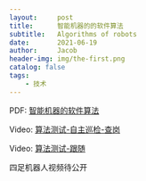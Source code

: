```yaml
---
layout:     post
title:      智能机器的的软件算法
subtitle:   Algorithms of robots
date:       2021-06-19
author:     Jacob
header-img: img/the-first.png
catalog: false
tags:
    - 技术
---
```


<p>PDF: <a href="https://jacobck163.github.io/files/%E6%99%BA%E8%83%BD%E6%9C%BA%E5%99%A8%E7%9A%84%E8%BD%AF%E4%BB%B6%E7%AE%97%E6%B3%95.pdf">智能机器的软件算法</a></p>

<p>Video: <a href="https://jacobck163.github.io/files/%E8%87%AA%E4%B8%BB%E5%B7%A1%E6%A3%80_%E5%91%98%E5%B7%A5%E4%BA%BA%E6%95%B0%E6%A3%80%E6%9F%A5.mp4">算法测试-自主巡检-查岗</a></p>

<p>Video: <a href="https://jacobck163.github.io/files/%E8%A7%86%E8%A7%89%E8%B7%9F%E9%9A%8F.mp4">算法测试-跟随</a></p>

<p>四足机器人视频待公开</p>
